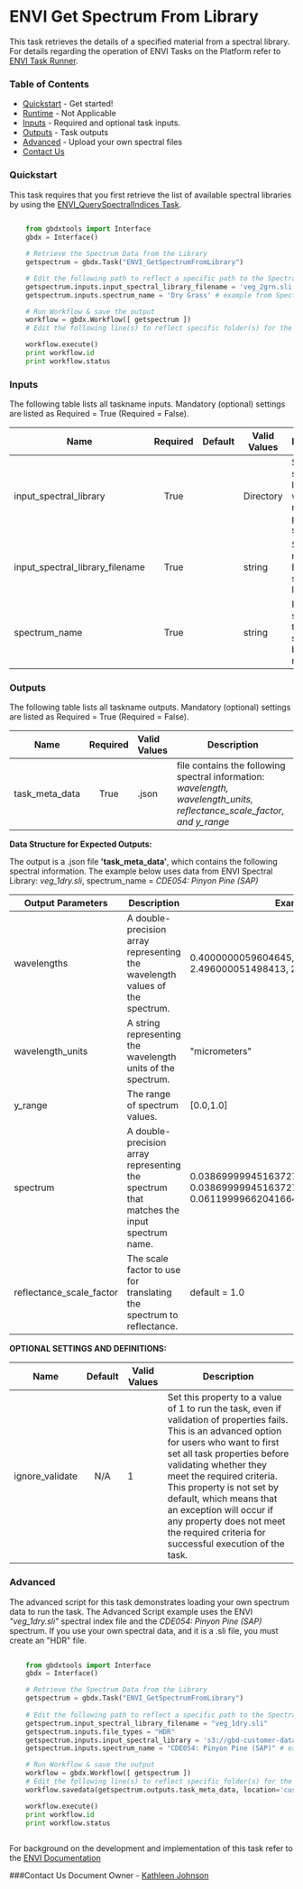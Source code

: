 
# ENVI Get Spectrum From Library

This task retrieves the details of a specified material from a spectral library. For details regarding the operation of ENVI Tasks on the Platform refer to [ENVI Task Runner](https://github.com/TDG-Platform/docs/blob/master/ENVI_Task_Runner_Inputs.md).

### Table of Contents
 * [Quickstart](#quickstart) - Get started!
 * [Runtime](#runtime) - Not Applicable
 * [Inputs](#inputs) - Required and optional task inputs.
 * [Outputs](#outputs) - Task outputs
 * [Advanced](#advanced) - Upload your own spectral files
 * [Contact Us](#contact-us)

### Quickstart

This task requires that you first retrieve the list of available spectral libraries by using the [ENVI_QuerySpectralIndices Task](https://github.com/TDG-Platform/docs/blob/master/ENVI_QuerySpectralIndices.md).  

```python
    	
	from gbdxtools import Interface
	gbdx = Interface()

	# Retrieve the Spectrum Data from the Library
	getspectrum = gbdx.Task("ENVI_GetSpectrumFromLibrary")

	# Edit the following path to reflect a specific path to the Spectral Index File
	getspectrum.inputs.input_spectral_library_filename = 'veg_2grn.sli'
	getspectrum.inputs.spectrum_name = 'Dry Grass' # example from Spectral Index veg_2grn.sli

	# Run Workflow & save the output
	workflow = gbdx.Workflow([ getspectrum ])
	# Edit the following line(s) to reflect specific folder(s) for the output file (example location provided)			workflow.savedata(getspectrum.outputs.task_meta_data, location=location='customer_output_directory/getspectrum/')

	workflow.execute()
	print workflow.id
	print workflow.status

```


### Inputs
The following table lists all taskname inputs.
Mandatory (optional) settings are listed as Required = True (Required = False).

  Name       |  Required  |  Default  |  Valid Values   | Description  
-------------|:-----------:|:-----------|---------------|----------
input_spectral_library | True   |         | Directory     | Specify a spectral library from which to retrieve a particular spectrum.
input_spectral_library_filename  | True  |       |  string    | String name of the ENVI spectral library file
spectrum_name      | True   |         |  string  | Provide a string with the material spectrum to be retreived.

### Outputs
The following table lists all taskname outputs.
Mandatory (optional) settings are listed as Required = True (Required = False).

  Name            |  Required  |  Valid Values             | Description  
------------------|:---------: |:------------------------- |---------------
task_meta_data | True       |.json | file contains the following spectral information: *wavelength, wavelength_units, reflectance_scale_factor, and y_range*

**Data Structure for Expected Outputs:**

The output is a .json file **'task_meta_data'**, which contains the following spectral information.  The example below uses data from ENVI Spectral Library:  *veg_1dry.sli*, spectrum_name = *CDE054: Pinyon Pine (SAP)*

Output Parameters   | Description       |Example Output 
--------------------|-------------------|-------------------
wavelengths      |A double-precision array representing the wavelength values of the spectrum. |   0.4000000059604645, 0.4009999930858612,......., 2.496000051498413, 2.5
wavelength_units   | A string representing the wavelength units of the spectrum. |  "micrometers"
y_range      | The range of spectrum values.  | [0.0,1.0] 
spectrum     |A double-precision array representing the spectrum that matches the input spectrum name.|     0.03869999945163727, 0.03869999945163727,..........,0.0608999989926815, 0.06119999662041664
reflectance_scale_factor  | The scale factor to use for translating the spectrum to reflectance.    |   default = 1.0


**OPTIONAL SETTINGS AND DEFINITIONS:**

Name                 |       Default    | Valid Values |   Description
---------------------|:----------------:|---------------------------------|-----------------
ignore_validate      |          N/A     |     1        |Set this property to a value of 1 to run the task, even if validation of properties fails. This is an advanced option for users who want to first set all task properties before validating whether they meet the required criteria. This property is not set by default, which means that an exception will occur if any property does not meet the required criteria for successful execution of the task.

### Advanced

The advanced script for this task demonstrates loading your own spectrum data to run the task. The Advanced Script example uses the ENVI  *"veg_1dry.sli"* spectral index file and the *CDE054: Pinyon Pine (SAP)* spectrum. If you use your own spectral data, and it is a .sli file, you must create an "HDR" file.

```python
    	
	from gbdxtools import Interface
	gbdx = Interface()

	# Retrieve the Spectrum Data from the Library
	getspectrum = gbdx.Task("ENVI_GetSpectrumFromLibrary")
	
	# Edit the following path to reflect a specific path to the Spectral Index File
	getspectrum.input_spectral_library_filename = "veg_1dry.sli"
	getspectrum.inputs.file_types = "HDR"
	getspectrum.inputs.input_spectral_library = 's3://gbd-customer-data/CustomerAccount#/PathToSpectralLibrary/'
	getspectrum.inputs.spectrum_name = "CDE054: Pinyon Pine (SAP)" # example from Spectral Index veg_1dry.sli

	# Run Workflow & save the output
	workflow = gbdx.Workflow([ getspectrum ])
	# Edit the following line(s) to reflect specific folder(s) for the output file (example location provided)
	workflow.savedata(getspectrum.outputs.task_meta_data, location='customer_output_directory/getspectrum/')

	workflow.execute()
	print workflow.id
	print workflow.status
	
```

For background on the development and implementation of this task refer to the [ENVI Documentation](https://www.harrisgeospatial.com/docs/classificationtutorial.html)



###Contact Us
Document Owner - [Kathleen Johnson](kajohnso@digitalglobe.com)


